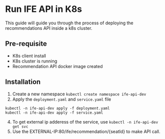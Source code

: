 # Run IFE API in K8s

This guide will guide you through the process of deploying the recommendations API inside a k8s cluster.

## Pre-requisite
- K8s client install 
- K8s cluster is running
- Recommendation API docker image created

## Installation
1. Create a new namespace `kubectl create namespace ife-api-dev`
3. Apply the `deployment.yaml` and `service.yaml` file 
```
kubectl -n ife-api-dev apply -f deployment.yaml
kubectl -n ife-api-dev apply -f service.yaml
```
4. To get external ip adderess of the service, use `kubectl -n ife-api-dev get svc`
5. Use the EXTERNAL-IP:80/ife/recommendation/{seatId} to make API call.